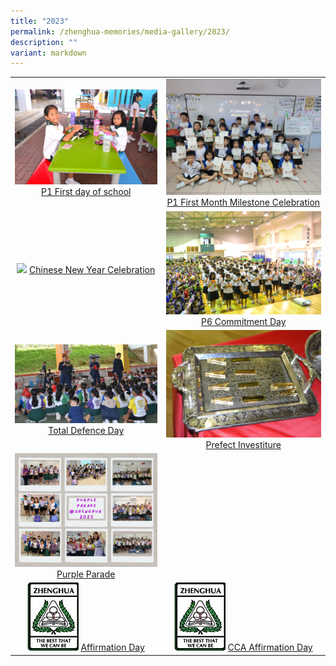 ```yaml
---
title: "2023"
permalink: /zhenghua-memories/media-gallery/2023/
description: ""
variant: markdown
---
```

|                 |                                     |
|:-------------:|:----------------:|
| ![](/images/P1%20First%20Day.jpg) <a href="https://photos.app.goo.gl/M951aiUrnC8FF5R56" target="_blank"> P1 First day of school</a>      |![](/images/P1%20First%20Month.jpg)    <a href="https://photos.app.goo.gl/aYqYPncxvzmAmM1LA" target="_blank"> P1 First Month Milestone Celebration</a>
| ![](/images/Chinese%20New%20Year%202023.png) <a href="https://photos.app.goo.gl/S856sbmMsz3woUwaA" target="_blank"> Chinese New Year Celebration</a>      |![](/images/P6%20Commitment%20Day.jpg)    <a href="https://photos.app.goo.gl/pRcyVukaaTXkmh1g7" target="_blank"> P6 Commitment Day</a>
| ![](/images/total%20defence%20pri.jpg) <a href="https://photos.app.goo.gl/NxHMmwTShWp7M3Mn9" target="_blank"> Total Defence Day</a>      |![](/images/prefect%20investiture.jpg)    <a href="https://photos.app.goo.gl/T7eJpMvCcsukua718" target="_blank"> Prefect Investiture</a>
|![](/images/Purple_Parade_2023a.jpg) <a href="https://photos.app.goo.gl/nohZZkp8izbud89P6" target="_blank"> Purple Parade</a>
|![](/images/Media%20gallery/2023/ZHPS_Sch_Logo.jpg) <a href="https://photos.app.goo.gl/sEKX8fES5i1qjnsP7" target="_blank"> Affirmation Day</a>|![](/images/Media%20gallery/2023/ZHPS_Sch_Logo.jpg) <a href="https://photos.app.goo.gl/A4JhVxULyVC5F4dE8" target="_blank"> CCA Affirmation Day</a>|![](/images/Media%20gallery/2023/ZHPS_Sch_Logo.jpg) <a href="https://photos.app.goo.gl/tGDmwTa64aJyEdbK6" target="_blank"> Childrens Day</a>|![](/images/Media%20gallery/2023/ZHPS_Sch_Logo.jpg) <a href="https://photos.app.goo.gl/Jn6UaPLMqfN7MejH7" target="_blank"> Cyberwellness Day</a>|


